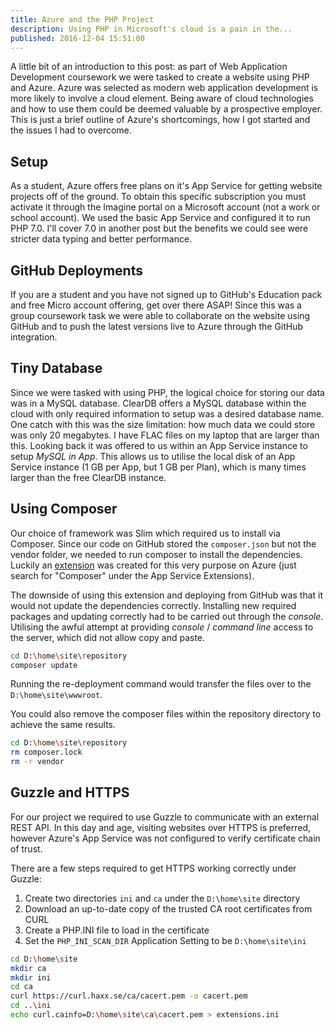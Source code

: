 ```yaml
---
title: Azure and the PHP Project
description: Using PHP in Microsoft's cloud is a pain in the...
published: 2016-12-04 15:51:00
---
```


A little bit of an introduction to this post: as part of Web Application Development coursework we were tasked to create a website using PHP and Azure.
Azure was selected as modern web application development is more likely to involve a cloud element.
Being aware of cloud technologies and how to use them could be deemed valuable by a prospective employer.
This is just a brief outline of Azure's shortcomings, how I got started and the issues I had to overcome.

## Setup

As a student, Azure offers free plans on it's App Service for getting website projects off of the ground.
To obtain this specific subscription you must activate it through the Imagine portal on a Microsoft account (not a work or school account).
We used the basic App Service and configured it to run PHP 7.0. I'll cover 7.0 in another post but the benefits we could see were stricter data typing and better performance.

## GitHub Deployments

If you are a student and you have not signed up to GitHub's Education pack and free Micro account offering, get over there ASAP!
Since this was a group coursework task we were able to collaborate on the website using GitHub and to push the latest versions live to Azure through the GitHub integration.

## Tiny Database

Since we were tasked with using PHP, the logical choice for storing our data was in a MySQL database.
ClearDB offers a MySQL database within the cloud with only required information to setup was a desired database name.
One catch with this was the size limitation: how much data we could store was only 20 megabytes. I have FLAC files on my laptop that are larger than this.
Looking back it was offered to us within an App Service instance to setup _MySQL in App_.
This allows us to utilise the local disk of an App Service instance (1 GB per App, but 1 GB per Plan), which is many times larger than the free ClearDB instance.

## Using Composer

Our choice of framework was Slim which required us to install via Composer.
Since our code on GitHub stored the `composer.json` but not the vendor folder, we needed to run composer to install the dependencies.
Luckily an [extension][2] was created for this very purpose on Azure (just search for "Composer" under the App Service Extensions).

The downside of using this extension and deploying from GitHub was that it would not update the dependencies correctly.
Installing new required packages and updating correctly had to be carried out through the _console_.
Utilising the awful attempt at providing _console_ / _command line_ access to the server, which did not allow copy and paste.

``` bash
cd D:\home\site\repository
composer update
```

Running the re-deployment command would transfer the files over to the `D:\home\site\wwwroot`.

You could also remove the composer files within the repository directory to achieve the same results.

``` bash
cd D:\home\site\repository
rm composer.lock
rm -r vendor
```

## Guzzle and HTTPS

For our project we required to use Guzzle to communicate with an external REST API.
In this day and age, visiting websites over HTTPS is preferred, however Azure's App Service was not configured to verify certificate chain of trust.

There are a few steps required to get HTTPS working correctly under Guzzle:

1. Create two directories `ini` and `ca` under the `D:\home\site` directory
2. Download an up-to-date copy of the trusted CA root certificates from CURL
3. Create a PHP.INI file to load in the certificate
4. Set the `PHP_INI_SCAN_DIR` Application Setting to be `D:\home\site\ini`


``` bash
cd D:\home\site
mkdir ca
mkdir ini
cd ca
curl https://curl.haxx.se/ca/cacert.pem -o cacert.pem
cd ..\ini
echo curl.cainfo=D:\home\site\ca\cacert.pem > extensions.ini
```

[2]: https://github.com/SyntaxC4-MSFT/ComposerExtension
